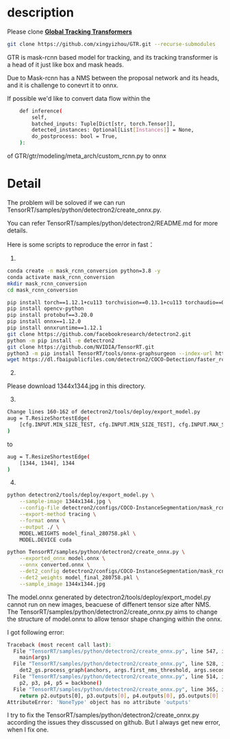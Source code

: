 # description

Please clone [**Global Tracking Transformers**](https://github.com/xingyizhou/GTR#readme)
```bash
git clone https://github.com/xingyizhou/GTR.git --recurse-submodules
```

GTR is mask-rcnn based model for tracking, and its tracking transformer is a head of it just like box and mask heads. 


Due to Mask-rcnn has a NMS between the proposal network and its heads, and it is challenge to conevrt it to onnx. 


If possible we'd like to convert data flow within the 
```bash
    def inference(
        self,
        batched_inputs: Tuple[Dict[str, torch.Tensor]],
        detected_instances: Optional[List[Instances]] = None,
        do_postprocess: bool = True,
    ):
```
of GTR/gtr/modeling/meta_arch/custom_rcnn.py to onnx

# Detail
The problem will be soloved if we can run TensorRT/samples/python/detectron2/create_onnx.py. 

You can refer TensorRT/samples/python/detectron2/README.md for more details.

Here is some scripts to reproduce the error in fast：

1.

```bash
conda create -n mask_rcnn_conversion python=3.8 -y
conda activate mask_rcnn_conversion
mkdir mask_rcnn_conversion
cd mask_rcnn_conversion

pip install torch==1.12.1+cu113 torchvision==0.13.1+cu113 torchaudio==0.12.1 --extra-index-url https://download.pytorch.org/whl/cu113
pip install opencv-python
pip install protobuf==3.20.0
pip install onnx==1.12.0
pip install onnxruntime==1.12.1
git clone https://github.com/facebookresearch/detectron2.git
python -m pip install -e detectron2
git clone https://github.com/NVIDIA/TensorRT.git
python3 -m pip install TensorRT/tools/onnx-graphsurgeon --index-url https://pypi.ngc.nvidia.com
wget https://dl.fbaipublicfiles.com/detectron2/COCO-Detection/faster_rcnn_R_50_FPN_3x/137849458/model_final_280758.pkl
```
2.

Please download 1344x1344.jpg in this directory.

3.
```bash
Change lines 160-162 of detectron2/tools/deploy/export_model.py 
aug = T.ResizeShortestEdge(
    [cfg.INPUT.MIN_SIZE_TEST, cfg.INPUT.MIN_SIZE_TEST], cfg.INPUT.MAX_SIZE_TEST
)
```
to
```bash
aug = T.ResizeShortestEdge(
    [1344, 1344], 1344
)
```
4.
```bash
python detectron2/tools/deploy/export_model.py \
    --sample-image 1344x1344.jpg \
    --config-file detectron2/configs/COCO-InstanceSegmentation/mask_rcnn_R_50_FPN_3x.yaml \
    --export-method tracing \
    --format onnx \
    --output ./ \
    MODEL.WEIGHTS model_final_280758.pkl \
    MODEL.DEVICE cuda

python TensorRT/samples/python/detectron2/create_onnx.py \
    --exported_onnx model.onnx \
    --onnx converted.onnx \
    --det2_config detectron2/configs/COCO-InstanceSegmentation/mask_rcnn_R_50_FPN_3x.yaml \
    --det2_weights model_final_280758.pkl \
    --sample_image 1344x1344.jpg
```
The model.onnx generated by detectron2/tools/deploy/export_model.py cannot run on new images, beacuese of diffenert tensor size after NMS. The TensorRT/samples/python/detectron2/create_onnx.py aims to change the structure of model.onnx to allow tensor shape changing within the onnx. 

I got following error:
```bash
Traceback (most recent call last):
  File "TensorRT/samples/python/detectron2/create_onnx.py", line 547, in <module>
    main(args)
  File "TensorRT/samples/python/detectron2/create_onnx.py", line 528, in main
    det2_gs.process_graph(anchors, args.first_nms_threshold, args.second_nms_threshold)
  File "TensorRT/samples/python/detectron2/create_onnx.py", line 514, in process_graph
    p2, p3, p4, p5 = backbone()
  File "TensorRT/samples/python/detectron2/create_onnx.py", line 365, in backbone
    return p2.outputs[0], p3.outputs[0], p4.outputs[0], p5.outputs[0]
AttributeError: 'NoneType' object has no attribute 'outputs'
```
I try to fix the TensorRT/samples/python/detectron2/create_onnx.py according the issues they disscussed on github. But I always get new error, when I fix one.

